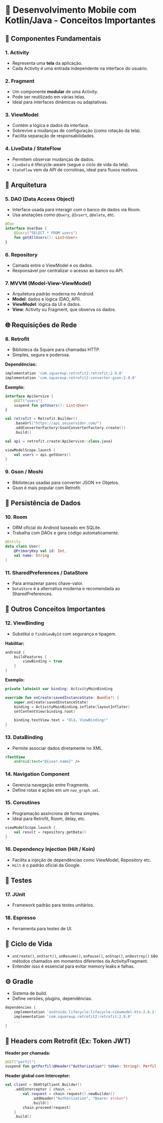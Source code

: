 # 📱 Desenvolvimento Mobile com Kotlin/Java - Conceitos Importantes

## 🧱 Componentes Fundamentais

### 1. **Activity**
- Representa uma **tela** da aplicação.
- Cada Activity é uma entrada independente na interface do usuário.

### 2. **Fragment**
- Um componente **modular** de uma Activity.
- Pode ser reutilizado em várias telas.
- Ideal para interfaces dinâmicas ou adaptativas.

### 3. **ViewModel**
- Contém a lógica e dados da interface.
- Sobrevive a mudanças de configuração (como rotação da tela).
- Facilita separação de responsabilidades.

### 4. **LiveData / StateFlow**
- Permitem observar mudanças de dados.
- `LiveData` é lifecycle-aware (segue o ciclo de vida da tela).
- `StateFlow` vem da API de corrotinas, ideal para fluxos reativos.

## 🧠 Arquitetura

### 5. **DAO (Data Access Object)**
- Interface usada para interagir com o banco de dados via Room.
- Usa anotações como `@Query`, `@Insert`, `@Delete`, etc.

```kotlin
@Dao
interface UserDao {
    @Query("SELECT * FROM users")
    fun getAllUsers(): List<User>
}
```

### 6. **Repository**
- Camada entre o ViewModel e os dados.
- Responsável por centralizar o acesso ao banco ou API.

### 7. **MVVM (Model-View-ViewModel)**
- Arquitetura padrão moderna no Android.
- **Model**: dados e lógica (DAO, API).
- **ViewModel**: lógica da UI e dados.
- **View**: Activity ou Fragment, que observa os dados.

## 🌐 Requisições de Rede

### 8. **Retrofit**
- Biblioteca da Square para chamadas HTTP.
- Simples, segura e poderosa.

**Dependências:**
```gradle
implementation 'com.squareup.retrofit2:retrofit:2.9.0'
implementation 'com.squareup.retrofit2:converter-gson:2.9.0'
```

**Exemplo:**
```kotlin
interface ApiService {
    @GET("users")
    suspend fun getUsers(): List<User>
}

val retrofit = Retrofit.Builder()
    .baseUrl("https://api.seuservidor.com/")
    .addConverterFactory(GsonConverterFactory.create())
    .build()

val api = retrofit.create(ApiService::class.java)

viewModelScope.launch {
    val users = api.getUsers()
}
```

### 9. **Gson / Moshi**
- Bibliotecas usadas para converter JSON ↔ Objetos.
- Gson é mais popular com Retrofit.

## 💾 Persistência de Dados

### 10. **Room**
- ORM oficial do Android baseado em SQLite.
- Trabalha com DAOs e gera código automaticamente.

```kotlin
@Entity
data class User(
    @PrimaryKey val id: Int,
    val name: String
)
```

### 11. **SharedPreferences / DataStore**
- Para armazenar pares chave-valor.
- `DataStore` é a alternativa moderna e recomendada ao SharedPreferences.

## 🎯 Outros Conceitos Importantes

### 12. **ViewBinding**
- Substitui o `findViewById` com segurança e tipagem.

**Habilitar:**
```gradle
android {
    buildFeatures {
        viewBinding = true
    }
}
```

**Exemplo:**
```kotlin
private lateinit var binding: ActivityMainBinding

override fun onCreate(savedInstanceState: Bundle?) {
    super.onCreate(savedInstanceState)
    binding = ActivityMainBinding.inflate(layoutInflater)
    setContentView(binding.root)

    binding.textView.text = "Olá, ViewBinding!"
}
```

### 13. **DataBinding**
- Permite associar dados diretamente no XML.

```xml
<TextView
    android:text="@{user.name}" />
```

### 14. **Navigation Component**
- Gerencia navegação entre Fragments.
- Define rotas e ações em um `nav_graph.xml`.

### 15. **Coroutines**
- Programação assíncrona de forma simples.
- Ideal para Retrofit, Room, delay, etc.

```kotlin
viewModelScope.launch {
    val result = repository.getData()
}
```

### 16. **Dependency Injection (Hilt / Koin)**
- Facilita a injeção de dependências como ViewModel, Repository etc.
- `Hilt` é o padrão oficial da Google.

## 🧪 Testes

### 17. **JUnit**
- Framework padrão para testes unitários.

### 18. **Espresso**
- Ferramenta para testes de UI.

## 🔄 Ciclo de Vida

- `onCreate()`, `onStart()`, `onResume()`, `onPause()`, `onStop()`, `onDestroy()` são métodos chamados em momentos diferentes da Activity/Fragment.
- Entender isso é essencial para evitar memory leaks e falhas.

## ⚙️ Gradle

- Sistema de build.
- Define versões, plugins, dependências.

```gradle
dependencies {
    implementation 'androidx.lifecycle:lifecycle-viewmodel-ktx:2.6.1'
    implementation 'com.squareup.retrofit2:retrofit:2.9.0'
    ...
}
```

## 🔐 Headers com Retrofit (Ex: Token JWT)

**Header por chamada:**
```kotlin
@GET("perfil")
suspend fun getPerfil(@Header("Authorization") token: String): Perfil
```

**Header global com Interceptor:**
```kotlin
val client = OkHttpClient.Builder()
    .addInterceptor { chain ->
        val request = chain.request().newBuilder()
            .addHeader("Authorization", "Bearer $token")
            .build()
        chain.proceed(request)
    }
    .build()
```